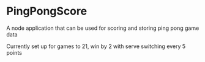 # PingPongScore

A node application that can be used for scoring and storing ping pong game data

Currently set up for games to 21, win by 2 with serve switching every 5 points